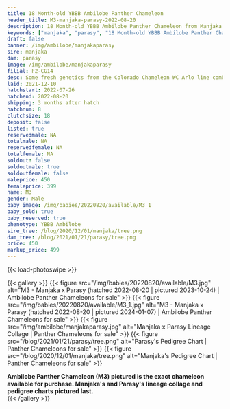 ```yaml
---
title: 18 Month-old YBBB Ambilobe Panther Chameleon
header_title: M3-manjaka-parasy-2022-08-20
description: 18 Month-old YBBB Ambilobe Panther Chameleon from Manjaka and Parasy. Some fresh genetics from the Colorado Chameleon WC Arlo line combined with Jackson's sister, Parasy. A great extension of our line! We've included sire and dam dendrograms if available, but you can view our Manjaka or Parasy breeder pages for more information.
keywords: ["manjaka", "parasy", "18 Month-old YBBB Ambilobe Panther Chameleon", "baby chameleons for sale", "buy panther chameleon", "panther for sale", "ambilobe panther chameleons for sale", "ambilobe panther chameleon for sale"]
draft: false
banner: /img/ambilobe/manjakaparasy
sire: manjaka
dam: parasy
image: /img/ambilobe/manjakaparasy
filial: F2-CG14
desc: Some fresh genetics from the Colorado Chameleon WC Arlo line combined with Jackson's sister, Parasy. A great extension of our line!
laid: 2021-12-10
hatchstart: 2022-07-26
hatchend: 2022-08-20
shipping: 3 months after hatch
hatchnum: 8
clutchsize: 18
deposit: false
listed: true
reservedmale: NA
totalmale: NA
reservedfemale: NA
totalfemale: NA
soldout: false
soldoutmale: true
soldoutfemale: false
maleprice: 450
femaleprice: 399
name: M3
gender: Male
baby_image: /img/babies/20220820/available/M3_1
baby_sold: true
baby_reserved: true
phenotype: YBBB Ambilobe
sire_tree: /blog/2020/12/01/manjaka/tree.png
dam_tree: /blog/2021/01/21/parasy/tree.png
price: 450
markup_price: 499
---
```


{{< load-photoswipe >}}

{{< gallery >}}
  {{< figure src="/img/babies/20220820/available/M3.jpg" alt="M3 - Manjaka x Parasy (hatched 2022-08-20 | pictured 2023-10-24) | Ambilobe Panther Chameleons for sale" >}}
  {{< figure src="/img/babies/20220820/available/M3_1.jpg" alt="M3 - Manjaka x Parasy (hatched 2022-08-20 | pictured 2024-01-07) | Ambilobe Panther Chameleons for sale" >}}
  {{< figure src="/img/ambilobe/manjakaparasy.jpg" alt="Manjaka x Parasy Lineage Collage | Panther Chameleons for sale" >}}
  {{< figure src="/blog/2021/01/21/parasy/tree.png" alt="Parasy's Pedigree Chart | Panther Chameleons for sale" >}}
  {{< figure src="/blog/2020/12/01/manjaka/tree.png" alt="Manjaka's Pedigree Chart | Panther Chameleons for sale" >}}
  <figcaption itemprop="caption"><strong>Ambilobe Panther Chameleon (M3) pictured is the exact chameleon available for purchase. Manjaka's and Parasy's lineage collage and pedigree charts pictured last.</strong></figcaption>
{{< /gallery >}}
